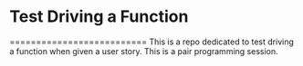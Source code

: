 # Test Driving a Function
==========================
This is a repo dedicated to test driving a function when given a user story. This is a pair programming session. 

